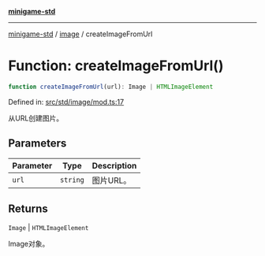 [**minigame-std**](../../../README.md)

***

[minigame-std](../../../README.md) / [image](../README.md) / createImageFromUrl

# Function: createImageFromUrl()

```ts
function createImageFromUrl(url): Image | HTMLImageElement
```

Defined in: [src/std/image/mod.ts:17](https://github.com/JiangJie/minigame-std/blob/8c5db4b9c3dabb4d0435a493922f29b60a730f0d/src/std/image/mod.ts#L17)

从URL创建图片。

## Parameters

| Parameter | Type | Description |
| ------ | ------ | ------ |
| `url` | `string` | 图片URL。 |

## Returns

`Image` \| `HTMLImageElement`

Image对象。
